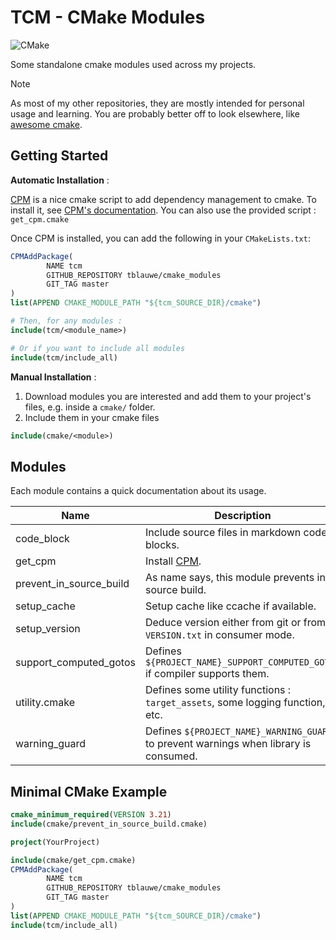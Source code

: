 # TCM - CMake Modules

![CMake](https://img.shields.io/badge/CMake-%23008FBA.svg?style=for-the-badge&logo=cmake&logoColor=white)

Some standalone cmake modules used across my projects.

> [!NOTE]
>
> As most of my other repositories, they are mostly intended for personal usage and learning.
> You are probably better off to look elsewhere, like [awesome cmake](https://github.com/onqtam/awesome-cmake).

## Getting Started


__Automatic Installation__ :

[CPM](https://github.com/cpm-cmake/CPM.cmake) is a nice cmake script to add dependency management to cmake.
To install it, see [CPM's documentation](https://github.com/cpm-cmake/CPM.cmake?tab=readme-ov-file#adding-cpm).
You can also use the provided script : `get_cpm.cmake`

Once CPM is installed, you can add the following in your `CMakeLists.txt`:

```cmake
CPMAddPackage(
        NAME tcm
        GITHUB_REPOSITORY tblauwe/cmake_modules
        GIT_TAG master
)
list(APPEND CMAKE_MODULE_PATH "${tcm_SOURCE_DIR}/cmake")

# Then, for any modules : 
include(tcm/<module_name>)

# Or if you want to include all modules
include(tcm/include_all)
```

__Manual Installation__ :

1. Download modules you are interested and add them to your project's files, e.g. inside a `cmake/` folder.
2. Include them in your cmake files
```cmake
include(cmake/<module>)
```


## Modules

Each module contains a quick documentation about its usage.

| Name                    | Description                                                                           |
|-------------------------|---------------------------------------------------------------------------------------|
| code_block              | Include source files in markdown code-blocks.                                         |
| get_cpm                 | Install [CPM](https://github.com/cpm-cmake/CPM.cmake).                                |
| prevent_in_source_build | As name says, this module prevents in source build.                                   |
| setup_cache             | Setup cache like ccache if available.                                                 |
| setup_version           | Deduce version either from git or from `VERSION.txt` in consumer mode.                |
| support_computed_gotos  | Defines `${PROJECT_NAME}_SUPPORT_COMPUTED_GOTOS` if compiler supports them.           |
| utility.cmake           | Defines some utility functions : `target_assets`, some logging function, etc.         |
| warning_guard           | Defines `${PROJECT_NAME}_WARNING_GUARD` to prevent warnings when library is consumed. |


## Minimal CMake Example

```cmake
cmake_minimum_required(VERSION 3.21)
include(cmake/prevent_in_source_build.cmake)

project(YourProject)

include(cmake/get_cpm.cmake)
CPMAddPackage(
        NAME tcm
        GITHUB_REPOSITORY tblauwe/cmake_modules
        GIT_TAG master
)
list(APPEND CMAKE_MODULE_PATH "${tcm_SOURCE_DIR}/cmake")
include(tcm/include_all)
```